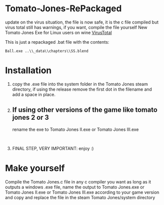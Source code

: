 # Tomato-Jones-RePackaged

update on the virus situation, the file is now safe, it is the c file compiled but virus total still has warnings, if you want, compile the file yourself
New Tomato Jones Exe for Linux users on wine <a href="https://www.virustotal.com/gui/file/43c7517f9b8226020f3c65bc8654f9ce0bc43f72b1ab234622a2ded140807009?nocache=1">VirusTotal</a>

This is just a repackaged .bat file with the contents:

    Ball.exe ..\\_data\\chapters\\SS.blend

# Installation
1. copy the .exe file into the system folder in the Tomato Jones steam directory, if using the release remove the first dot in the filename and add a space in place.

2. <h2>If using other versions of the game like tomato jones 2 or 3</h2>
   rename the exe to Tomato Jones II.exe or Tomato Jones III.exe

<br>

3. FINAL STEP, VERY IMPORTANT: enjoy :)

# Make yourself

Compile the Tomato Jones.c file in any c compiler you want as long as it outputs a windows .exe file, name the output to Tomato Jones.exe or Tomato Jones II.exe or Tomato Jones III.exe according to your game version and copy and replace the file in the steam Tomato Jones/system directory
